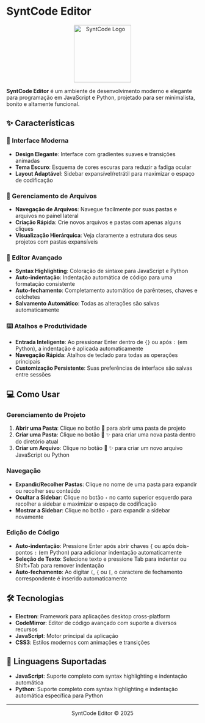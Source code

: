 # SyntCode Editor

<p align="center">
  <img src="https://i.imgur.com/HcN5Gk8.png" alt="SyntCode Logo" width="150"/>
</p>

**SyntCode Editor** é um ambiente de desenvolvimento moderno e elegante para programação em JavaScript e Python, projetado para ser minimalista, bonito e altamente funcional.

## ✨ Características

### 🚀 Interface Moderna
- **Design Elegante**: Interface com gradientes suaves e transições animadas
- **Tema Escuro**: Esquema de cores escuras para reduzir a fadiga ocular
- **Layout Adaptável**: Sidebar expansível/retrátil para maximizar o espaço de codificação

### 📂 Gerenciamento de Arquivos
- **Navegação de Arquivos**: Navegue facilmente por suas pastas e arquivos no painel lateral
- **Criação Rápida**: Crie novos arquivos e pastas com apenas alguns cliques
- **Visualização Hierárquica**: Veja claramente a estrutura dos seus projetos com pastas expansíveis

### 📝 Editor Avançado
- **Syntax Highlighting**: Coloração de sintaxe para JavaScript e Python
- **Auto-indentação**: Indentação automática de código para uma formatação consistente
- **Auto-fechamento**: Completamento automático de parênteses, chaves e colchetes
- **Salvamento Automático**: Todas as alterações são salvas automaticamente

### ⌨️ Atalhos e Produtividade
- **Entrada Inteligente**: Ao pressionar Enter dentro de `{}` ou após `:` (em Python), a indentação é aplicada automaticamente
- **Navegação Rápida**: Atalhos de teclado para todas as operações principais
- **Customização Persistente**: Suas preferências de interface são salvas entre sessões

## 💻 Como Usar

### Gerenciamento de Projeto
1. **Abrir uma Pasta**: Clique no botão 📂 para abrir uma pasta de projeto
2. **Criar uma Pasta**: Clique no botão 📁 ✨ para criar uma nova pasta dentro do diretório atual
3. **Criar um Arquivo**: Clique no botão 📝 ✨ para criar um novo arquivo JavaScript ou Python

### Navegação
- **Expandir/Recolher Pastas**: Clique no nome de uma pasta para expandir ou recolher seu conteúdo
- **Ocultar a Sidebar**: Clique no botão `‹` no canto superior esquerdo para recolher a sidebar e maximizar o espaço de codificação
- **Mostrar a Sidebar**: Clique no botão `›` para expandir a sidebar novamente

### Edição de Código
- **Auto-indentação**: Pressione Enter após abrir chaves `{` ou após dois-pontos `:` (em Python) para adicionar indentação automaticamente
- **Seleção de Texto**: Selecione texto e pressione Tab para indentar ou Shift+Tab para remover indentação
- **Auto-fechamento**: Ao digitar `(`, `{` ou `[`, o caractere de fechamento correspondente é inserido automaticamente

## 🛠 Tecnologias

- **Electron**: Framework para aplicações desktop cross-platform
- **CodeMirror**: Editor de código avançado com suporte a diversos recursos
- **JavaScript**: Motor principal da aplicação
- **CSS3**: Estilos modernos com animações e transições

## 🔮 Linguagens Suportadas

- **JavaScript**: Suporte completo com syntax highlighting e indentação automática
- **Python**: Suporte completo com syntax highlighting e indentação automática específica para Python

---

<p align="center">
  SyntCode Editor © 2025
</p>
